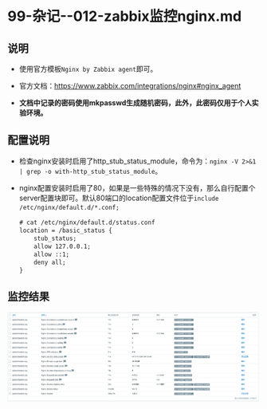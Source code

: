 # 99-杂记--012-zabbix监控nginx.md


## 说明
- 使用官方模板`Nginx by Zabbix agent`即可。

- 官方文档：https://www.zabbix.com/integrations/nginx#nginx_agent

- **文档中记录的密码使用mkpasswd生成随机密码，此外，此密码仅用于个人实验环境。**


## 配置说明
- 检查nginx安装时启用了http_stub_status_module，命令为：`nginx -V 2>&1 | grep -o with-http_stub_status_module`。

- nginx配置安装时启用了80，如果是一些特殊的情况下没有，那么自行配置个server配置块即可。默认80端口的location配置文件位于`include /etc/nginx/default.d/*.conf;`
  ```shell
  # cat /etc/nginx/default.d/status.conf 
  location = /basic_status {
      stub_status;
      allow 127.0.0.1;
      allow ::1;
      deny all;
  }
  ```


## 监控结果
![zabbix-6.0-lts--Nginx-by-Zabbix-agent.png](./images/zabbix-6.0-lts--Nginx-by-Zabbix-agent.png)